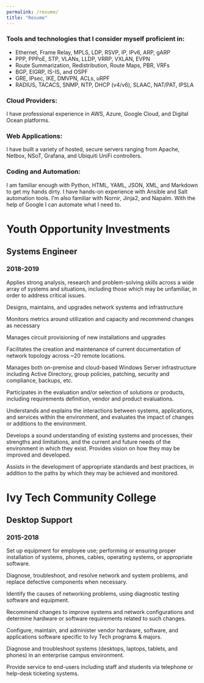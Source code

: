 ```yaml
---
permalink: /resume/
title: "Resume"
---
```




### Tools and technologies that I consider myself proficient in:

* Ethernet, Frame Relay, MPLS, LDP, RSVP, IP, IPv6, ARP, gARP
* PPP, PPPoE, STP, VLANs, LLDP, VRRP, VXLAN, EVPN
* Route Summarization, Redistribution, Route Maps, PBR, VRFs
* BGP, EIGRP, IS-IS, and OSPF
* GRE, IPsec, IKE, DMVPN, ACLs, uRPF
* RADIUS, TACACS, SNMP, NTP, DHCP (v4/v6), SLAAC, NAT/PAT, IPSLA


### Cloud Providers:
I have professional experience in AWS, Azure, Google Cloud, and Digital Ocean platforms.

### Web Applications:
I have built a variety of hosted, secure servers ranging from Apache, Netbox, NSoT, Grafana, and Ubiquiti UniFi controllers.

### Coding and Automation:
I am familiar enough with Python, HTML, YAML, JSON, XML, and Markdown to get my hands dirty. I have hands-on experience with Ansible and Salt automation tools. I'm also familiar with Nornir, Jinja2, and Napalm. With the help of Google I can automate what I need to.

# Youth Opportunity Investments
## Systems Engineer
### 2018-2019
Applies strong analysis, research and problem-solving skills across a wide array of systems and situations, including those which may be unfamiliar, in order to address critical issues.

Designs, maintains, and upgrades network systems and infrastructure

Monitors metrics around utilization and capacity and recommend changes as necessary

Manages circuit provisioning of new installations and upgrades

Facilitates the creation and maintenance of current documentation of network topology across ~20 remote locations.

Manages both on-premise and cloud-based Windows Server infrastructure including Active Directory, group policies, patching, security and compliance, backups, etc.

Participates in the evaluation and/or selection of solutions or products, including requirements definition, vendor and product evaluations.

Understands and explains the interactions between systems, applications, and services within the environment, and evaluates the impact of changes or additions to the environment.

Develops a sound understanding of existing systems and processes, their strengths and limitations, and the current and future needs of the environment in which they exist. Provides vision on how they may be improved and developed.

Assists in the development of appropriate standards and best practices, in addition to the paths by which they may be achieved and monitored.

# Ivy Tech Community College
## Desktop Support
### 2015-2018
Set up equipment for employee use; performing or ensuring proper installation of systems, phones, cables, operating systems, or appropriate software.

Diagnose, troubleshoot, and resolve network and system problems, and replace defective components when necessary.

Identify the causes of networking problems, using diagnostic testing software and equipment.

Recommend changes to improve systems and network configurations and determine hardware or software requirements related to such changes.

Configure, maintain, and administer vendor hardware, software, and applications software specific to Ivy Tech programs & majors.

Diagnose and troubleshoot systems (desktops, laptops, tablets, and phones) in an enterprise campus environment.

Provide service to end-users including staff and students via telephone or help-desk ticketing systems.
